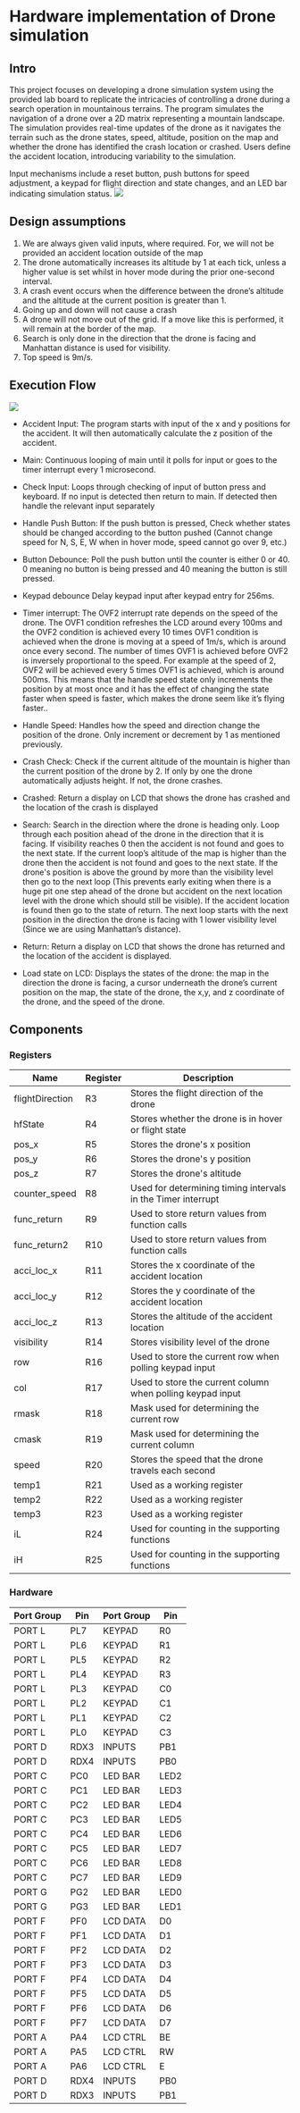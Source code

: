 # Hardware implementation of Drone simulation

## Intro
This project focuses on developing a drone simulation system using the provided lab board to replicate the intricacies of controlling a drone during a search operation in mountainous terrains. The program simulates the navigation of a drone over a 2D matrix representing a mountain landscape. The simulation provides real-time updates of the drone as it navigates the terrain such as the drone states, speed, altitude, position on the map and whether the drone has identified the crash location or crashed. Users define the accident location, introducing variability to the simulation.

Input mechanisms include a reset button, push buttons for speed adjustment, a keypad for flight direction and state changes, and an LED bar indicating simulation status.
![](https://github.com/ace-lii/accident/blob/main/img/outline.png?raw=true)

## Design assumptions
1.	We are always given valid inputs, where required. For, we will not be provided an accident location outside of the map
2.	The drone automatically increases its altitude by 1 at each tick, unless a higher value is set whilst in hover mode during the prior one-second interval.
3.	A crash event occurs when the difference between the drone’s altitude and the altitude at the current position is greater than 1.
4.	Going up and down will not cause a crash
5.	A drone will not move out of the grid. If a move like this is performed, it will remain at the border of the map.
6.	Search is only done in the direction that the drone is facing and Manhattan distance is used for visibility.
7.	Top speed is 9m/s.


## Execution Flow

 ![](https://github.com/ace-lii/accident/blob/main/img/flow.png?raw=true)

* Accident Input: The program starts with input of the x and y positions for the accident. It will then automatically calculate the z position of the accident. 

* Main: Continuous looping of main until it polls for input or goes to the timer interrupt every 1 microsecond.

* Check Input: Loops through checking of input of button press and keyboard. If no input is detected then return to main. If detected then handle the relevant input separately

* Handle Push Button: If the push button is pressed, Check whether states should be changed according to the button pushed (Cannot change speed for N, S, E, W when in hover mode, speed cannot go over 9, etc.)

* Button Debounce: Poll the push button until the counter is either 0 or 40. 0 meaning no button is being pressed and 40 meaning the button is still pressed.

* Keypad debounce Delay keypad input after keypad entry for 256ms.

* Timer interrupt: The OVF2 interrupt rate depends on the speed of the drone. The OVF1 condition refreshes the LCD around every 100ms and the OVF2 condition is achieved every 10 times OVF1 condition is achieved when the drone is moving at a speed of 1m/s, which is around once every second. The number of times OVF1 is achieved before OVF2 is inversely proportional to the speed. For example at the speed of 2, OVF2 will be achieved every 5 times OVF1 is achieved, which is around 500ms. This means that the handle speed state only increments the position by at most once and it has the effect of changing the state faster when speed is faster, which makes the drone seem like it’s flying faster..

* Handle Speed: Handles how the speed and direction change the position of the drone. Only increment or decrement by 1 as mentioned previously.

* Crash Check: Check if the current altitude of the mountain is higher than the current position of the drone by 2. If only by one the drone automatically adjusts height. If not, the drone crashes.

* Crashed: Return a display on LCD that shows the drone has crashed and the location of the crash is displayed

* Search: Search in the direction where the drone is heading only. Loop through each position ahead of the drone in the direction that it is facing. If visibility reaches 0 then the accident is not found and goes to the next state. If the current loop’s altitude of the map is higher than the drone then the accident is not found and goes to the next state. If the drone's position is above the ground by more than the visibility level then go to the next loop (This prevents early exiting when there is a huge pit one step ahead of the drone but accident on the next location level with the drone which should still be visible). If the accident location is found then go to the state of return. The next loop starts with the next position in the direction the drone is facing with 1 lower visibility level (Since we are using Manhattan’s distance).

* Return: Return a display on LCD that shows the drone has returned and the location of the accident is displayed.

* Load state on LCD: Displays the states of the drone: the map in the direction the drone is facing, a cursor underneath the drone’s current position on the map, the state of the drone, the x,y, and z coordinate of the drone, and the speed of the drone.

## Components
### Registers

| Name           | Register | Description                                                 |
|----------------|----------|-------------------------------------------------------------|
| flightDirection| R3       | Stores the flight direction of the drone                    |
| hfState        | R4       | Stores whether the drone is in hover or flight state        |
| pos_x          | R5       | Stores the drone's x position                               |
| pos_y          | R6       | Stores the drone's y position                               |
| pos_z          | R7       | Stores the drone's altitude                                 |
| counter_speed  | R8       | Used for determining timing intervals in the Timer interrupt|
| func_return    | R9       | Used to store return values from function calls             |
| func_return2   | R10      | Used to store return values from function calls             |
| acci_loc_x     | R11      | Stores the x coordinate of the accident location            |
| acci_loc_y     | R12      | Stores the y coordinate of the accident location            |
| acci_loc_z     | R13      | Stores the altitude of the accident location                |
| visibility     | R14      | Stores visibility level of the drone                         |
| row            | R16      | Used to store the current row when polling keypad input     |
| col            | R17      | Used to store the current column when polling keypad input  |
| rmask          | R18      | Mask used for determining the current row                   |
| cmask          | R19      | Mask used for determining the current column                |
| speed          | R20      | Stores the speed that the drone travels each second         |
| temp1          | R21      | Used as a working register                                   |
| temp2          | R22      | Used as a working register                                   |
| temp3          | R23      | Used as a working register                                   |
| iL             | R24      | Used for counting in the supporting functions               |
| iH             | R25      | Used for counting in the supporting functions               |



### Hardware


| Port Group  | Pin | Port Group | Pin |
|-------------|-----|------------|-----|
| PORT L      | PL7 | KEYPAD     | R0  |
| PORT L      | PL6 | KEYPAD     | R1  |
| PORT L      | PL5 | KEYPAD     | R2  |
| PORT L      | PL4 | KEYPAD     | R3  |
| PORT L      | PL3 | KEYPAD     | C0  |
| PORT L      | PL2 | KEYPAD     | C1  |
| PORT L      | PL1 | KEYPAD     | C2  |
| PORT L      | PL0 | KEYPAD     | C3  |
| PORT D      | RDX3| INPUTS     | PB1 |
| PORT D      | RDX4| INPUTS     | PB0 |
| PORT C      | PC0 | LED BAR    | LED2|
| PORT C      | PC1 | LED BAR    | LED3|
| PORT C      | PC2 | LED BAR    | LED4|
| PORT C      | PC3 | LED BAR    | LED5|
| PORT C      | PC4 | LED BAR    | LED6|
| PORT C      | PC5 | LED BAR    | LED7|
| PORT C      | PC6 | LED BAR    | LED8|
| PORT C      | PC7 | LED BAR    | LED9|
| PORT G      | PG2 | LED BAR    | LED0|
| PORT G      | PG3 | LED BAR    | LED1|
| PORT F      | PF0 | LCD DATA   | D0  |
| PORT F      | PF1 | LCD DATA   | D1  |
| PORT F      | PF2 | LCD DATA   | D2  |
| PORT F      | PF3 | LCD DATA   | D3  |
| PORT F      | PF4 | LCD DATA   | D4  |
| PORT F      | PF5 | LCD DATA   | D5  |
| PORT F      | PF6 | LCD DATA   | D6  |
| PORT F      | PF7 | LCD DATA   | D7  |
| PORT A      | PA4 | LCD CTRL   | BE  |
| PORT A      | PA5 | LCD CTRL   | RW  |
| PORT A      | PA6 | LCD CTRL   | E   |
| PORT D      | RDX4| INPUTS     | PB0 |
| PORT D      | RDX3| INPUTS     | PB1 |



